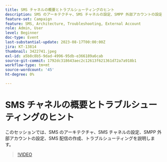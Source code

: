 ```yaml
---
title: SMS チャネルの概要とトラブルシューティングのヒント
description: SMS のアーキテクチャ、SMS チャネルの設定、SMPP 外部アカウントの設定、SMS 配信の作成、トラブルシューティングについて説明します。
feature-set: Campaign
feature: SMS, Architecture, Troubleshooting, External Account
role: Admin, User
level: Beginner
doc-type: Event
last-substantial-update: 2023-08-17T00:00:00Z
jira: KT-13814
thumbnail: 3422741.jpeg
exl-id: a5b8c8b5-9dad-4996-95db-e366189a6cab
source-git-commit: 1792dc318643aec2c12613f621361d72a7a918b1
workflow-type: tm+mt
source-wordcount: '45'
ht-degree: 0%

---
```


# SMS チャネルの概要とトラブルシューティングのヒント

このセッションでは、SMS のアーキテクチャ、SMS チャネルの設定、SMPP 外部アカウントの設定、SMS 配信の作成、トラブルシューティングを説明します。

>[!VIDEO](https://video.tv.adobe.com/v/3422741/?learn=on)
